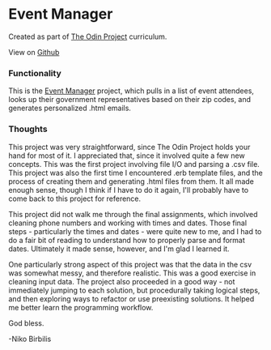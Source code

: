 # Event Manager
Created as part of [The Odin Project](https://www.theodinproject.com) curriculum.

View on [Github](https://github.com/harmolipi/event_manager)

### Functionality

This is the [Event Manager](https://www.theodinproject.com/courses/ruby-programming/lessons/event-manager-ruby-programming) project, which pulls in a list of event attendees, looks up their government representatives based on their zip codes, and generates personalized .html emails.

### Thoughts

This project was very straightforward, since The Odin Project holds your hand for most of it. I appreciated that, since it involved quite a few new concepts. This was the first project involving file I/O and parsing a .csv file. This project was also the first time I encountered .erb template files, and the process of creating them and generating .html files from them. It all made enough sense, though I think if I have to do it again, I'll probably have to come back to this project for reference.

This project did not walk me through the final assignments, which involved cleaning phone numbers and working with times and dates. Those final steps - particularly the times and dates - were quite new to me, and I had to do a fair bit of reading to understand how to properly parse and format dates. Ultimately it made sense, however, and I'm glad I learned it.

One particularly strong aspect of this project was that the data in the csv was somewhat messy, and therefore realistic. This was a good exercise in cleaning input data. The project also proceeded in a good way - not immediately jumping to each solution, but procedurally taking logical steps, and then exploring ways to refactor or use preexisting solutions. It helped me better learn the programming workflow.

God bless.

-Niko Birbilis